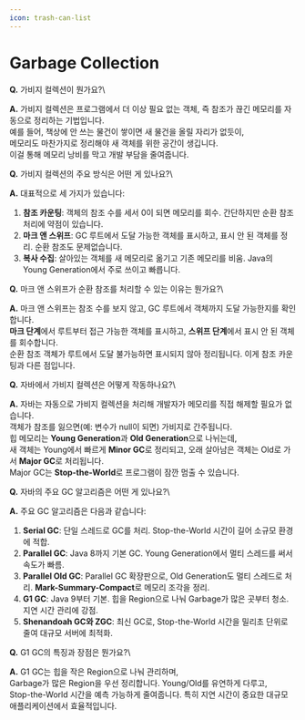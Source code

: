 ```yaml
---
icon: trash-can-list
---
```


# Garbage Collection

**Q.** 가비지 컬렉션이 뭔가요?\



**A.** 가비지 컬렉션은 프로그램에서 더 이상 필요 없는 객체, 즉 참조가 끊긴 메모리를 자동으로 정리하는 기법입니다. \
예를 들어, 책상에 안 쓰는 물건이 쌓이면 새 물건을 올릴 자리가 없듯이, \
메모리도 마찬가지로 정리해야 새 객체를 위한 공간이 생깁니다. \
이걸 통해 메모리 낭비를 막고 개발 부담을 줄여줍니다.

**Q.** 가비지 컬렉션의 주요 방식은 어떤 게 있나요?\



**A.** 대표적으로 세 가지가 있습니다:

1. **참조 카운팅**: 객체의 참조 수를 세서 0이 되면 메모리를 회수. 간단하지만 순환 참조 처리에 약점이 있습니다.
2. **마크 앤 스위프**: GC 루트에서 도달 가능한 객체를 표시하고, 표시 안 된 객체를 정리. 순환 참조도 문제없습니다.
3. **복사 수집**: 살아있는 객체를 새 메모리로 옮기고 기존 메모리를 비움. Java의 Young Generation에서 주로 쓰이고 빠릅니다.

**Q.** 마크 앤 스위프가 순환 참조를 처리할 수 있는 이유는 뭔가요?\



**A.** 마크 앤 스위프는 참조 수를 보지 않고, GC 루트에서 객체까지 도달 가능한지를 확인합니다. \
**마크 단계**에서 루트부터 접근 가능한 객체를 표시하고, **스위프 단계**에서 표시 안 된 객체를 회수합니다. \
순환 참조 객체가 루트에서 도달 불가능하면 표시되지 않아 정리됩니다. 이게 참조 카운팅과 다른 점입니다.

**Q.** 자바에서 가비지 컬렉션은 어떻게 작동하나요?\



**A.** 자바는 자동으로 가비지 컬렉션을 처리해 개발자가 메모리를 직접 해제할 필요가 없습니다. \
객체가 참조를 잃으면(예: 변수가 null이 되면) 가비지로 간주됩니다. \
힙 메모리는 **Young Generation**과 **Old Generation**으로 나뉘는데, \
새 객체는 Young에서 빠르게 **Minor GC**로 정리되고, 오래 살아남은 객체는 Old로 가서 **Major GC**로 처리됩니다. \
Major GC는 **Stop-the-World**로 프로그램이 잠깐 멈출 수 있습니다.

**Q.** 자바의 주요 GC 알고리즘은 어떤 게 있나요?\



**A.** 주요 GC 알고리즘은 다음과 같습니다:

1. **Serial GC**: 단일 스레드로 GC를 처리. Stop-the-World 시간이 길어 소규모 환경에 적합.
2. **Parallel GC**: Java 8까지 기본 GC. Young Generation에서 멀티 스레드를 써서 속도가 빠름.
3. **Parallel Old GC**: Parallel GC 확장판으로, Old Generation도 멀티 스레드로 처리. **Mark-Summary-Compact**로 메모리 조각을 정리.
4. **G1 GC**: Java 9부터 기본. 힙을 Region으로 나눠 Garbage가 많은 곳부터 청소. 지연 시간 관리에 강점.
5. **Shenandoah GC와 ZGC**: 최신 GC로, Stop-the-World 시간을 밀리초 단위로 줄여 대규모 서버에 최적화.

**Q.** G1 GC의 특징과 장점은 뭔가요?\



**A.** G1 GC는 힙을 작은 Region으로 나눠 관리하며, \
Garbage가 많은 Region을 우선 정리합니다. Young/Old를 유연하게 다루고, \
Stop-the-World 시간을 예측 가능하게 줄여줍니다. 특히 지연 시간이 중요한 대규모 애플리케이션에서 효율적입니다.
